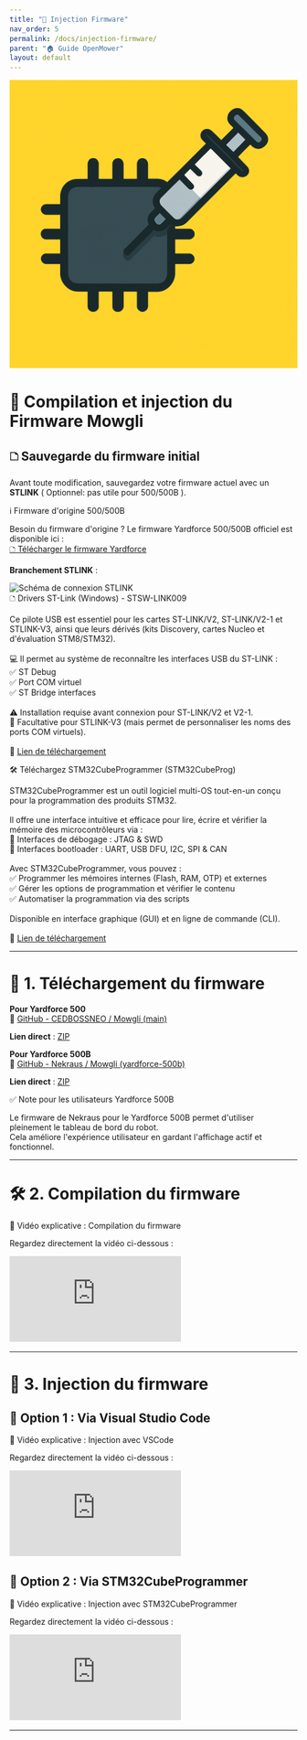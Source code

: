 ```yaml
---
title: "📀 Injection Firmware"
nav_order: 5
permalink: /docs/injection-firmware/
parent: "🏠 Guide OpenMower"
layout: default
---
```

<div style={{textAlign:"center"}}>
  <img src="/img/injection_firmware_cover.png" alt="Illustration firmware" style={{maxWidth:"200px", margin:"1rem auto", borderRadius:"10px", boxShadow:"0 2px 6px rgba(0,0,0,0.2)"}} />
</div>


# 📀 Compilation et injection du Firmware Mowgli

## 🗅️ Sauvegarde du firmware initial

Avant toute modification, sauvegardez votre firmware actuel avec un **STLINK** ( Optionnel: pas utile pour 500/500B ).

<div class="alert-blue">
  <div class="alert-title">ℹ️ Firmware d'origine 500/500B</div>
  <p>Besoin du firmware d'origine ? Le firmware Yardforce 500/500B officiel est disponible ici :<br />
  <a href="https://mega.nz/folder/icshEICL#QWDtu9Y2y_YmrNRwHSYzbA" target="_blank">🗅️ Télécharger le firmware Yardforce</a></p>
</div>

**Branchement STLINK** :

<div style={{textAlign:"center"}}>
  <img src="/img/branchement_stlink.jpg" alt="Schéma de connexion STLINK" style={{maxWidth:"300px", margin:"auto"}} />
</div>

<div class="alert-blue">
  <div class="alert-title">🗅️ Drivers ST-Link (Windows) - STSW-LINK009</div>
  <p>
    Ce pilote USB est essentiel pour les cartes ST-LINK/V2, ST-LINK/V2-1 et STLINK-V3, ainsi que leurs dérivés (kits Discovery, cartes Nucleo et d'évaluation STM8/STM32).<br /><br />
    💻 Il permet au système de reconnaître les interfaces USB du ST-LINK :<br />
    ✅ ST Debug<br />
    ✅ Port COM virtuel<br />
    ✅ ST Bridge interfaces<br /><br />
    ⚠️ Installation requise avant connexion pour ST-LINK/V2 et V2-1.<br />
    🔹 Facultative pour STLINK-V3 (mais permet de personnaliser les noms des ports COM virtuels).<br /><br />
    💫 <a href="https://mega.nz/folder/XEdGVTaB#KnQNzVhi9RzjMeEXjzvQ-g" target="_blank">Lien de téléchargement</a>
  </p>
</div>

<div class="alert-blue">
  <div class="alert-title">🛠️ Téléchargez STM32CubeProgrammer (STM32CubeProg)</div>
  <p>
    STM32CubeProgrammer est un outil logiciel multi-OS tout-en-un conçu pour la programmation des produits STM32.<br /><br />
    Il offre une interface intuitive et efficace pour lire, écrire et vérifier la mémoire des microcontrôleurs via :<br />
    🔹 Interfaces de débogage : JTAG & SWD<br />
    🔹 Interfaces bootloader : UART, USB DFU, I2C, SPI & CAN<br /><br />
    Avec STM32CubeProgrammer, vous pouvez :<br />
    ✅ Programmer les mémoires internes (Flash, RAM, OTP) et externes<br />
    ✅ Gérer les options de programmation et vérifier le contenu<br />
    ✅ Automatiser la programmation via des scripts<br /><br />
    Disponible en interface graphique (GUI) et en ligne de commande (CLI).<br /><br />
    💫 <a href="https://mega.nz/folder/2ZMHjJhT#DXUiH4I_ma5rL42wuUkJ_Q" target="_blank">Lien de téléchargement</a>
  </p>
</div>

---

# 📀 1. Téléchargement du firmware

**Pour Yardforce 500**  
🧸 [GitHub - CEDBOSSNEO / Mowgli (main)](https://github.com/cedbossneo/Mowgli/tree/main)

**Lien direct** : [ZIP](https://github.com/cedbossneo/Mowgli/archive/refs/heads/main.zip)

**Pour Yardforce 500B**  
🧸 [GitHub - Nekraus / Mowgli (yardforce-500b)](https://github.com/Nekraus/Mowgli/tree/yardforce-500b)

**Lien direct** : [ZIP](https://github.com/Nekraus/Mowgli/archive/refs/heads/yardforce-500b.zip)

<div class="alert-green">
  <div class="alert-title">✅ Note pour les utilisateurs Yardforce 500B</div>
  <p>
    Le firmware de Nekraus pour le Yardforce 500B permet d'utiliser pleinement le tableau de bord du robot.<br />
    Cela améliore l'expérience utilisateur en gardant l'affichage actif et fonctionnel.
  </p>
</div>

---

# 🛠️ 2. Compilation du firmware

<div class="alert-blue">
  <div class="alert-title">🎥 Vidéo explicative : Compilation du firmware</div>
  <p>Regardez directement la vidéo ci-dessous :</p>

  <div style={{position:"relative", paddingBottom:"56.25%", height:0, overflow:"hidden", marginTop:"1rem"}}>
    <iframe src="https://www.youtube.com/embed/ID_COMPILATION_VIDEO" frameborder="0" allow="accelerometer; autoplay; clipboard-write; encrypted-media; gyroscope; picture-in-picture" allowfullscreen style={{position:"absolute", top:0, left:0, width:"100%", height:"100%"}}></iframe>
  </div>
</div>

---

# 🚀 3. Injection du firmware

## 📁 Option 1 : Via Visual Studio Code

<div class="alert-blue">
  <div class="alert-title">🎥 Vidéo explicative : Injection avec VSCode</div>
  <p>Regardez directement la vidéo ci-dessous :</p>

  <div style={{position:"relative", paddingBottom:"56.25%", height:0, overflow:"hidden", marginTop:"1rem"}}>
    <iframe src="https://www.youtube.com/embed/ID_VSCODE_VIDEO" frameborder="0" allow="accelerometer; autoplay; clipboard-write; encrypted-media; gyroscope; picture-in-picture" allowfullscreen style={{position:"absolute", top:0, left:0, width:"100%", height:"100%"}}></iframe>
  </div>
</div>

## 📁 Option 2 : Via STM32CubeProgrammer

<div class="alert-blue">
  <div class="alert-title">🎥 Vidéo explicative : Injection avec STM32CubeProgrammer</div>
  <p>Regardez directement la vidéo ci-dessous :</p>

  <div style={{position:"relative", paddingBottom:"56.25%", height:0, overflow:"hidden", marginTop:"1rem"}}>
    <iframe src="https://www.youtube.com/embed/ID_CUBEPROG_VIDEO" frameborder="0" allow="accelerometer; autoplay; clipboard-write; encrypted-media; gyroscope; picture-in-picture" allowfullscreen style={{position:"absolute", top:0, left:0, width:"100%", height:"100%"}}></iframe>
  </div>
</div>

---
